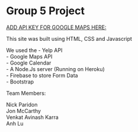 # Group 5 Project


[ADD API KEY FOR GOOGLE MAPS HERE:](https://anhlu8.github.io/Group5Project/api.html)


This site was built using HTML, CSS and Javascript

We used the 
    - Yelp API  
    - Google Maps API  
    - Google Calendar  
    - A Node.Js server (Running on Heroku)  
    - Firebase to store Form Data  
    - Bootstrap 

Team Members:

Nick Paridon  
Jon McCarthy  
Venkat Avinash Karra  
Anh Lu
